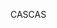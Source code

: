 <span data-ttu-id="4cd58-101">CAS</span><span class="sxs-lookup"><span data-stu-id="4cd58-101">CAS</span></span>